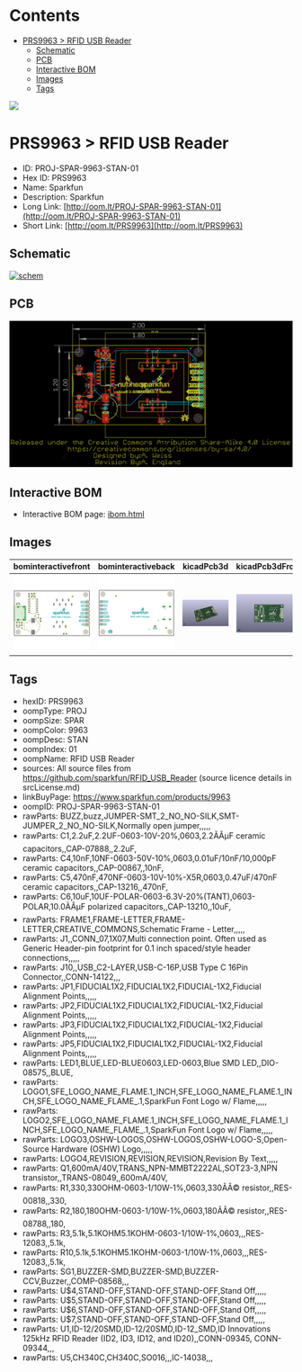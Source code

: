 



Contents
========

* [PRS9963 > RFID USB Reader](#prs9963--rfid-usb-reader)
	* [Schematic](#schematic)
	* [PCB](#pcb)
	* [Interactive BOM](#interactive-bom)
	* [Images](#images)
	* [Tags](#tags)
  
![][im]
# PRS9963 > RFID USB Reader

- ID: PROJ-SPAR-9963-STAN-01
- Hex ID: PRS9963
- Name: Sparkfun
- Description: Sparkfun
- Long Link: [http://oom.lt/PROJ-SPAR-9963-STAN-01](http://oom.lt/PROJ-SPAR-9963-STAN-01)
- Short Link: [http://oom.lt/PRS9963](http://oom.lt/PRS9963)

## Schematic
  
[![schem](eagleSchemImage.png)](eagleSchemImage.png)
## PCB
  
[![pcb](eagleImage.png)](eagleImage.png)
## Interactive BOM

- Interactive BOM page: [ibom.html](https://htmlpreview.github.io/?https://github.com/oomlout/oomlout_OOMP_projects/blob/main/PROJ-SPAR-9963-STAN-01/kicad/bom/ibom.html)

## Images
  
  

|bominteractivefront|bominteractiveback|kicadPcb3d|kicadPcb3dFront|kicadPcb3dBack|eagleImage|eagleSchemImage|pcbdraw|pcbdrawback|
| :---: | :---: | :---: | :---: | :---: | :---: | :---: | :---: | :---: |
|[![bominteractivefront](bomFront_140.png)](bomFront.png)|[![bominteractiveback](bomBack_140.png)](bomBack.png)|[![kicadPcb3d](kicadPcb3d_140.png)](kicadPcb3d.png)|[![kicadPcb3dFront](kicadPcb3dFront_140.png)](kicadPcb3dFront.png)|[![kicadPcb3dBack](kicadPcb3dBack_140.png)](kicadPcb3dBack.png)|[![eagleImage](eagleImage_140.png)](eagleImage.png)|[![eagleSchemImage](eagleSchemImage_140.png)](eagleSchemImage.png)|[![pcbdraw](pcbdraw_140.png)](pcbdraw.png)|[![pcbdrawback](pcbdrawBack_140.png)](pcbdrawBack.png)|

## Tags

- hexID: PRS9963
- oompType: PROJ
- oompSize: SPAR
- oompColor: 9963
- oompDesc: STAN
- oompIndex: 01
- oompName: RFID USB Reader
- sources: All source files from https://github.com/sparkfun/RFID_USB_Reader (source licence details in srcLicense.md)
- linkBuyPage: https://www.sparkfun.com/products/9963
- oompID: PROJ-SPAR-9963-STAN-01
- rawParts: BUZZ,buzz,JUMPER-SMT_2_NO_NO-SILK,SMT-JUMPER_2_NO_NO-SILK,Normally open jumper,,,,,
- rawParts: C1,2.2uF,2.2UF-0603-10V-20%,0603,2.2ÃÂµF ceramic capacitors,,CAP-07888,,2.2uF,
- rawParts: C4,10nF,10NF-0603-50V-10%,0603,0.01uF/10nF/10,000pF ceramic capacitors,,CAP-00867,,10nF,
- rawParts: C5,470nF,470NF-0603-10V-10%-X5R,0603,0.47uF/470nF ceramic capacitors,,CAP-13216,,470nF,
- rawParts: C6,10uF,10UF-POLAR-0603-6.3V-20%(TANT),0603-POLAR,10.0ÃÂµF polarized capacitors,,CAP-13210,,10uF,
- rawParts: FRAME1,FRAME-LETTER,FRAME-LETTER,CREATIVE_COMMONS,Schematic Frame - Letter,,,,,
- rawParts: J1,,CONN_07,1X07,Multi connection point. Often used as Generic Header-pin footprint for 0.1 inch spaced/style header connections,,,,,
- rawParts: J10,,USB_C2-LAYER,USB-C-16P,USB Type C 16Pin Connector,,CONN-14122,,,
- rawParts: JP1,FIDUCIAL1X2,FIDUCIAL1X2,FIDUCIAL-1X2,Fiducial Alignment Points,,,,,
- rawParts: JP2,FIDUCIAL1X2,FIDUCIAL1X2,FIDUCIAL-1X2,Fiducial Alignment Points,,,,,
- rawParts: JP3,FIDUCIAL1X2,FIDUCIAL1X2,FIDUCIAL-1X2,Fiducial Alignment Points,,,,,
- rawParts: JP5,FIDUCIAL1X2,FIDUCIAL1X2,FIDUCIAL-1X2,Fiducial Alignment Points,,,,,
- rawParts: LED1,BLUE,LED-BLUE0603,LED-0603,Blue SMD LED,,DIO-08575,,BLUE,
- rawParts: LOGO1,SFE_LOGO_NAME_FLAME.1_INCH,SFE_LOGO_NAME_FLAME.1_INCH,SFE_LOGO_NAME_FLAME_.1,SparkFun Font Logo w/ Flame,,,,,
- rawParts: LOGO2,SFE_LOGO_NAME_FLAME.1_INCH,SFE_LOGO_NAME_FLAME.1_INCH,SFE_LOGO_NAME_FLAME_.1,SparkFun Font Logo w/ Flame,,,,,
- rawParts: LOGO3,OSHW-LOGOS,OSHW-LOGOS,OSHW-LOGO-S,Open-Source Hardware (OSHW) Logo,,,,,
- rawParts: LOGO4,REVISION,REVISION,REVISION,Revision By Text,,,,,
- rawParts: Q1,600mA/40V,TRANS_NPN-MMBT2222AL,SOT23-3,NPN transistor,,TRANS-08049,,600mA/40V,
- rawParts: R1,330,330OHM-0603-1/10W-1%,0603,330ÃÂ© resistor,,RES-00818,,330,
- rawParts: R2,180,180OHM-0603-1/10W-1%,0603,180ÃÂ© resistor,,RES-08788,,180,
- rawParts: R3,5.1k,5.1KOHM5.1KOHM-0603-1/10W-1%,0603,,,RES-12083,,5.1k,
- rawParts: R10,5.1k,5.1KOHM5.1KOHM-0603-1/10W-1%,0603,,,RES-12083,,5.1k,
- rawParts: SG1,BUZZER-SMD,BUZZER-SMD,BUZZER-CCV,Buzzer,,COMP-08568,,,
- rawParts: U$4,STAND-OFF,STAND-OFF,STAND-OFF,Stand Off,,,,,
- rawParts: U$5,STAND-OFF,STAND-OFF,STAND-OFF,Stand Off,,,,,
- rawParts: U$6,STAND-OFF,STAND-OFF,STAND-OFF,Stand Off,,,,,
- rawParts: U$7,STAND-OFF,STAND-OFF,STAND-OFF,Stand Off,,,,,
- rawParts: U1,ID-12/20SMD,ID-12/20SMD,ID-12_SMD,ID Innovations 125kHz RFID Reader (ID2, ID3, ID12, and ID20),,CONN-09345, CONN-09344,,,
- rawParts: U5,CH340C,CH340C,SO016,,,IC-14038,,,



[im]: kicadPcb3d_450.png
